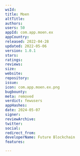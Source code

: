 ```yaml
---
wsId: 
title: Moen
altTitle: 
authors: 
users: 50
appId: com.app.moen.ex
appCountry: 
released: 2022-04-28
updated: 2022-05-06
version: 1.0.1
stars: 
ratings: 
reviews: 
size: 
website: 
repository: 
issue: 
icon: com.app.moen.ex.png
bugbounty: 
meta: removed
verdict: fewusers
appHashes: 
date: 2024-05-07
signer: 
reviewArchive: 
twitter: 
social: 
redirect_from: 
developerName: Future Blockchain
features: 

---
```


